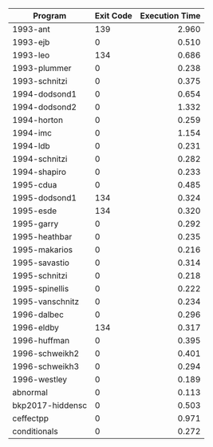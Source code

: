 | Program | Exit Code | Execution Time |
| ------- |:--------- | --------------:|
| 1993-ant | 139 | 2.960 |
| 1993-ejb | 0 | 0.510 |
| 1993-leo | 134 | 0.686 |
| 1993-plummer | 0 | 0.238 |
| 1993-schnitzi | 0 | 0.375 |
| 1994-dodsond1 | 0 | 0.654 |
| 1994-dodsond2 | 0 | 1.332 |
| 1994-horton | 0 | 0.259 |
| 1994-imc | 0 | 1.154 |
| 1994-ldb | 0 | 0.231 |
| 1994-schnitzi | 0 | 0.282 |
| 1994-shapiro | 0 | 0.233 |
| 1995-cdua | 0 | 0.485 |
| 1995-dodsond1 | 134 | 0.324 |
| 1995-esde | 134 | 0.320 |
| 1995-garry | 0 | 0.292 |
| 1995-heathbar | 0 | 0.235 |
| 1995-makarios | 0 | 0.216 |
| 1995-savastio | 0 | 0.314 |
| 1995-schnitzi | 0 | 0.218 |
| 1995-spinellis | 0 | 0.222 |
| 1995-vanschnitz | 0 | 0.234 |
| 1996-dalbec | 0 | 0.296 |
| 1996-eldby | 134 | 0.317 |
| 1996-huffman | 0 | 0.395 |
| 1996-schweikh2 | 0 | 0.401 |
| 1996-schweikh3 | 0 | 0.294 |
| 1996-westley | 0 | 0.189 |
| abnormal | 0 | 0.113 |
| bkp2017-hiddensc | 0 | 0.503 |
| ceffectpp | 0 | 0.971 |
| conditionals | 0 | 0.272 |
